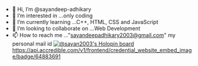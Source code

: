 - 👋 Hi, I’m @sayandeep-adhikary
- 👀 I’m interested in ...only coding
- 🌱 I’m currently learning ...C++, HTML, CSS and JavaScript
- 💞️ I’m looking to collaborate on ...Web Development
- 📫 How to reach me ..."sayandeepadhikary2003@gmail.com" my personal mail id
[![@sayan2003's Holopin board](https://holopin.me/sayan2003)](https://holopin.io/@sayan2003)
https://api.accredible.com/v1/frontend/credential_website_embed_image/badge/64883691
<!---
sayandeep-adhikary/sayandeep-adhikary is a ✨ special ✨ repository because its `README.md` (this file) appears on your GitHub profile.
You can click the Preview link to take a look at your changes.
--->
